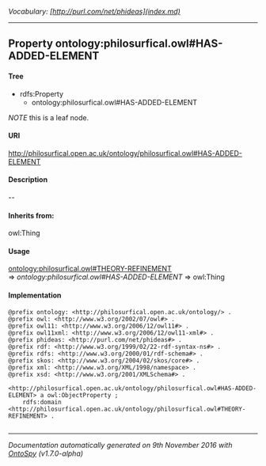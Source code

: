 _Vocabulary: [http://purl.com/net/phideas](index.md)_ 

---	
	




    


## Property ontology:philosurfical.owl#HAS-ADDED-ELEMENT


#### Tree

* rdfs:Property
    * ontology:philosurfical.owl#HAS-ADDED-ELEMENT





*NOTE* this is a leaf node.


#### URI
http://philosurfical.open.ac.uk/ontology/philosurfical.owl#HAS-ADDED-ELEMENT

#### Description
--


#### Inherits from:
owl:Thing



#### Usage


[ontology:philosurfical.owl#THEORY-REFINEMENT](class-ontologyphilosurficalowltheory-refinement.md) 
=&gt;&nbsp;_ontology:philosurfical.owl#HAS-ADDED-ELEMENT_&nbsp;=&gt;&nbsp;owl:Thing

#### Implementation
```
@prefix ontology: <http://philosurfical.open.ac.uk/ontology/> .
@prefix owl: <http://www.w3.org/2002/07/owl#> .
@prefix owl11: <http://www.w3.org/2006/12/owl11#> .
@prefix owl11xml: <http://www.w3.org/2006/12/owl11-xml#> .
@prefix phideas: <http://purl.com/net/phideas#> .
@prefix rdf: <http://www.w3.org/1999/02/22-rdf-syntax-ns#> .
@prefix rdfs: <http://www.w3.org/2000/01/rdf-schema#> .
@prefix skos: <http://www.w3.org/2004/02/skos/core#> .
@prefix xml: <http://www.w3.org/XML/1998/namespace> .
@prefix xsd: <http://www.w3.org/2001/XMLSchema#> .

<http://philosurfical.open.ac.uk/ontology/philosurfical.owl#HAS-ADDED-ELEMENT> a owl:ObjectProperty ;
    rdfs:domain <http://philosurfical.open.ac.uk/ontology/philosurfical.owl#THEORY-REFINEMENT> .


```










---

_Documentation automatically generated on 9th November 2016 with [OntoSpy](http://ontospy.readthedocs.org/ "Open") (v1.7.0-alpha)_